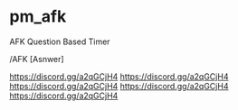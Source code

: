 # pm_afk
AFK Question Based Timer

/AFK [Asnwer]

https://discord.gg/a2qGCjH4
https://discord.gg/a2qGCjH4
https://discord.gg/a2qGCjH4
https://discord.gg/a2qGCjH4
https://discord.gg/a2qGCjH4
